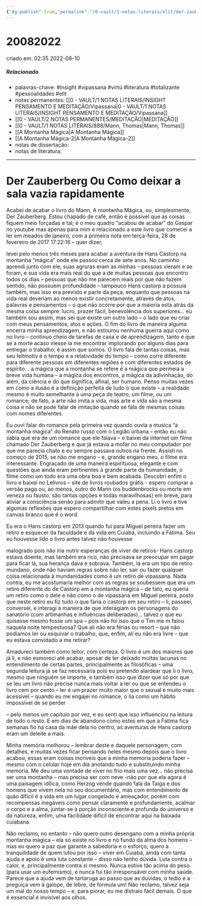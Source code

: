 ```yaml
---
{"dg-publish":true,"permalink":"/0-vault/1-notas-literais/elit/der-zauberberg-ou-como-deixar-a-sala-vazia-rapidamente/","tags":["insight","vipassana","virtú","literatura","totalizante","pessoalidades","elit"],"dgHomeLink":true,"dgShowLocalGraph":true,"dgShowFileTree":true,"dgEnableSearch":true,"noteIcon":""}
---
```


# 20082022
criado em: 02:35 2022-08-10

##### Relacionado
- palavras-chave: #insight #vipassana #virtú #literatura #totalizante #pessoalidades #elit
- notas permanentes: [[0 - VAULT/1 NOTAS LITERAIS/INSIGHT PENSAMENTO E MEDITAÇÃO/Vipassana\|0 - VAULT/1 NOTAS LITERAIS/INSIGHT PENSAMENTO E MEDITAÇÃO/Vipassana]]
- [[0 - VAULT/2 NOTAS PERMANENTES/MEDITAÇÃO\|MEDITAÇÃO]] 
- [[0 - VAULT/1 NOTAS LITERAIS/888/Mann, Thomas\|Mann, Thomas]] 
- [[A Montanha Mágica\|A Montanha Mágica]]
- [[A Montanha Mágica-2\|A Montanha Mágica-2]]
- notas de dissertação:
- notas de literatura: 

---

# Der Zauberberg Ou Como deixar a sala vazia rapidamente

Acabei de acabar o livro do Mann, A montanha Mágica, ou, simplesmente, Der Zauberberg. Estou chapado de café, então é possível que as coisas fiquem meio forçadas e tal; é o meu quadro “acabou de acabar” do Gaspar no youtube mas apenas para mim e relacionado a este livro que comecei a ler em meados de janeiro, com a primeira nota em terça-feira, 28 de fevereiro de 2017 17:22:16 – quer dizer,

levei pelo menos três meses para acabar a aventura de Hans Castorp na montanha “mágica” onde ele passou cerca de sete anos. No caminho aprendi junto com ele; suas agruras eram as minhas – pessoas vieram e se foram, e sua vida era mais real do que a de muitas pessoas que encontro todos os dias – pessoas que não me parecem reais por que não fazem sentido, não possuem profundidade – tampouco Hans castorp a possuía também, mas isso era previsto e parte da peça, enquanto que pessoas na vida real deveriam ao menos existir concretamente, através de atos, palavras e pensamentos – o que não ocorre por que a maioria esta atrás da mesma coisa sempre: lucro, prazer fácil, benevolência dos superiores... eu também sou assim, mas sei que existe um outro lado – o lado que eu criar com meus pensamentos, atos e ações. O fim do livro de maneira alguma encerra minha aprendizagem, e não estourou nenhuma guerra aqui como no livro – continuo cheio de tarefas de casa e de aprendizagem, tanto é que se a morte acaso viesse ia me encontrar implorando por alguns dias para entregar o trabalho; é assim que somos. O livro fala de tantas coisas, mas seu leitmotiv é o tempo e a relatividade do tempo – como corre diferente para diferente pessoas em diferentes regiões e com diferentes estados de espírito... a mágica que a montanha se refere é a mágica que permeia a breve vida humana – a mágica dos encontros, a mágica da adivinhação, do além, da ciência e do que significa, afinal, ser humano. Penso muitas vezes em como a ilusão é a definição perfeita de tudo o que existe – a realidade mesmo é muito semelhante à uma peça de teatro, um filme, ou um romance; de fato, a arte não imita a vida, mas arte e vida são a mesma coisa e não se pode falar de imitação quando se fala de mesmas coisas com nomes diferentes.

Eu ouvi falar do romance pela primeira vez quando ouvia a musica “a montanha magica” do Renato russo com o Legião urbana – então eu não sabia que era de um romance que ele falava – e baixei da internet um filme chamado Der Zauberberg e que já estava a mofar no meu computador por que me parecia chato e eu sempre passava outros na frente. Assisti no começo de 2015, se não me engano – e, grande engano meu, o filme era interessante. Engraçado de uma maneira espirituosa, elegante e com questões que ainda eram pertinentes à grande parte da humanidade, o filme como um todo era uma obra boa e bem acabada. Descobri enfim o livro e baixei no Lelivros – site de livros roubados grátis - espero comprar a versão paga ou, ao menos, outro do Mann (os buddenbrocks ou morte em veneza ou fausto, são tantas opções e todas maravilhosas) em breve, para aliviar a consciência senão para admitir que valeu a pena. Li o livro e tive algumas reflexões que espero compartilhar com estes pixels pretos em canvas branco que é o word.

Eu era o Hans castorp em 2013 quando fui para Miguel pereira fazer um retiro e esquecer da faculdade e da vida em Cuiabá, incluindo a Fatima. Seu eu houvesse lido o livro antes talvez não houvesse

malogrado pois não iria nutrir esperanças de viver de retiros- Hans castorp estava doente, mas também era rico, não precisava se preocupar em pagar para ficar lá, sua herança dava e sobrava. Também, lá era um tipo de retiro mundano, onde não haviam regras sobre não ler, sair ou fazer qualquer coisa relacionada à mundanidades como é um retiro de vipassana. Nada contra, eu me acostumaria melhor com as regras se soubessem que era um retiro diferente do de Castorp em a montanha mágica – de fato, eu queria um retiro como o dele e não como o de vipassana em Miguel pereira, posto que neste retiro eu fiz tudo o que faria o castorp em seu retiro – li, passeei, conversei, e interagi à maneira de que interagiam os personagens do sanatório (com artimanhas e influências deliberadas)... talvez o que eu quisesse mesmo fosse um spa – pois não foi isso que o Tim me m falou naquela noite tempestuosa? Que ali não era férias ou resort – que não podíamos ler ou esquivar o trabalho, que, enfim, ali eu não era livre – que eu estava convidado a me retirar?

Amadureci também como leitor, com certeza. O livro é um dos maiores que já li, e não esmoreci até acabar, apesar de ter deixado muitas lacunas no entendimento de certas partes, principalmente as filosóficas – uma segunda leitura já se faz necessária pois eu pretendo alardear que li o livro, mesmo que ninguém se importe, e também isso que dizer que só por que se leu um livro não precise nunca mais voltar a ler ou que se entendeu o livro cem por cento – ler é um prazer muito maior que o sexual e muito mais acessível – quando eu me engajei no romance, o lia como um hábito impossível de se perder

– pelo menos um capítulo por vez, e eu senti que isso influenciou na leitura de todo o resto. E em dias de abandono como estes em que a Fatima fica semanas fio na casa da mãe dela no centro, as aventuras de Hans castorp eram um deleite a mais.

Minha memória melhorou – lembrar deste e daquele personagem, com detalhes, e muitas vezes ficar pensando neles mesmo depois que o livro acabou, essas eram coisas incríveis que a minha memoria poderia fazer – mesmo com o celular hoje em dia anotando tudo e substituindo minha memoria. Me deu uma vontade de viver no frio mais uma vez... não precisa ser uma montanha – mas precisa ser com neve –não por que ela agora é uma paisagem idílica, como Herzog vende quando fala da Taiga e dos homens que vivem nela no seu documentário, mas com entendimento de quão difícil é a vida em um lugar congelado e ameaçador, porém com recompensas inegáveis como pensar claramente e profundamente, acalmar o corpo e a alma, juntar-se à porção inconsciente e profunda do universo e da natureza, enfim, uma facilidade difícil de encontrar aqui na baixada cuiabana.

Não reclamo, no entanto – não quero outro desengano com a minha própria montanha mágica – ela só existe no livro e no fundo da alma dos homens –mas eu quero a paz que garante a sabedoria e o esforço; quero a tranquilidade de quem lutou por isso – viver em Cuiabá, ainda com tanta ajuda e apoio é uma luta constante – disso não tenho dúvida. Luta contra o calor, e, principalmente contra si mesmo. Nunca estive tão acima do peso (para usar um eufemismo), e nunca fui tão irresponsável com minha saúde. Parece que a ajuda vem de tartaruga ao passo que as duvidas, o tedio e a preguiça vem à galope, de lebre, de formula um! Não reclamo, talvez seja um mal do nosso tempo – e, para piorar, eu me distraio fácil demais. O que é essencial é invisível aos olhos.